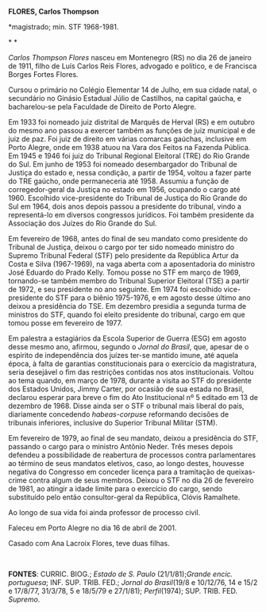 **FLORES, Carlos Thompson**

\*magistrado; min. STF 1968-1981.

* *

*Carlos Thompson Flores* nasceu em Montenegro (RS) no dia 26 de janeiro
de 1911, filho de Luís Carlos Reis Flores, advogado e político, e de
Francisca Borges Fortes Flores.

Cursou o primário no Colégio Elementar 14 de Julho, em sua cidade natal,
o secundário no Ginásio Estadual Júlio de Castilhos, na capital gaúcha,
e bacharelou-se pela Faculdade de Direito de Porto Alegre.

Em 1933 foi nomeado juiz distrital de Marquês de Herval (RS) e em
outubro do mesmo ano passou a exercer também as funções de juiz
municipal e de juiz de paz. Foi juiz de direito em várias comarcas
gaúchas, inclusive em Porto Alegre, onde em 1938 atuou na Vara dos
Feitos na Fazenda Pública. Em 1945 e 1946 foi juiz do Tribunal Regional
Eleitoral (TRE) do Rio Grande do Sul. Em junho de 1953 foi nomeado
desembargador do Tribunal de Justiça do estado e, nessa condição, a
partir de 1954, voltou a fazer parte do TRE gaúcho, onde permaneceria
até 1958. Assumiu a função de corregedor-geral da Justiça no estado em
1956, ocupando o cargo até 1960. Escolhido vice-presidente do Tribunal
de Justiça do Rio Grande do Sul em 1964, dois anos depois passou a
presidente do tribunal, vindo a representá-lo em diversos congressos
jurídicos. Foi também presidente da Associação dos Juízes do Rio Grande
do Sul.

Em fevereiro de 1968, antes do final de seu mandato como presidente do
Tribunal de Justiça, deixou o cargo por ter sido nomeado ministro do
Supremo Tribunal Federal (STF) pelo presidente da República Artur da
Costa e Silva (1967-1969), na vaga aberta com a aposentadoria do
ministro José Eduardo do Prado Kelly. Tomou posse no STF em março de
1969, tornando-se também membro do Tribunal Superior Eleitoral (TSE) a
partir de 1972, e seu presidente no ano seguinte. Em 1974 foi escolhido
vice-presidente do STF para o biênio 1975-1976, e em agosto desse último
ano deixou a presidência do TSE. Em dezembro presidia a segunda turma de
ministros do STF, quando foi eleito presidente do tribunal, cargo em que
tomou posse em fevereiro de 1977.

Em palestra a estagiários da Escola Superior de Guerra (ESG) em agosto
desse mesmo ano, afirmou, segundo o *Jornal do Brasil*, que, apesar de o
espírito de independência dos juízes ter-se mantido imune, até aquela
época, à falta de garantias constitucionais para o exercício da
magistratura, seria desejável o fim das restrições contidas nos atos
institucionais. Voltou ao tema quando, em março de 1978, durante a
visita ao STF do presidente dos Estados Unidos, Jimmy Carter, por
ocasião de sua estada no Brasil, declarou esperar para breve o fim do
Ato Institucional nº 5 editado em 13 de dezembro de 1968. Disse ainda
ser o STF o tribunal mais liberal do país, diariamente concedendo
*habeas-corpus*e reformando decisões de tribunais inferiores, inclusive
do Superior Tribunal Militar (STM).

Em fevereiro de 1979, ao final de seu mandato, deixou a presidência do
STF, passando o cargo para o ministro Antônio Neder. Três meses depois
defendeu a possibilidade de reabertura de processos contra parlamentares
ao término de seus mandatos eletivos, caso, ao longo destes, houvesse
negativa do Congresso em conceder licença para a tramitação de
queixas-crime contra algum de seus membros. Deixou o STF no dia 26 de
fevereiro de 1981, ao atingir a idade limite para o exercício do cargo,
sendo substituído pelo então consultor-geral da República, Clóvis
Ramalhete.

Ao longo de sua vida foi ainda professor de processo civil.

Faleceu em Porto Alegre no dia 16 de abril de 2001.

Casado com Ana Lacroix Flores, teve duas filhas.

 

**FONTES**: CURRIC. BIOG.; *Estado de S. Paulo* (21/1/81);*Grande encic.
portuguesa*; INF. SUP. TRIB. FED.; *Jornal do Brasil*(19/8 e 10/12/76,
14 e 15/2 e 17/8/77, 31/3/78, 5 e 18/5/79 e 27/1/81); *Perfil*(1974);
SUP. TRIB. FED. *Supremo*.

 
